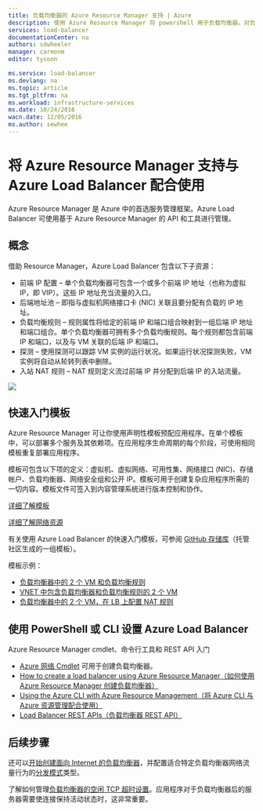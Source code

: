 ```yaml
---
title: 负载均衡器的 Azure Resource Manager 支持 | Azure 
description: 使用 Azure Resource Manager 将 powershell 用于负载均衡器。对负载均衡器使用模板
services: load-balancer
documentationCenter: na
authors: sdwheeler
manager: carmonm
editor: tysonn

ms.service: load-balancer
ms.devlang: na
ms.topic: article
ms.tgt_pltfrm: na
ms.workload: infrastructure-services
ms.date: 10/24/2016
wacn.date: 12/05/2016
ms.author: sewhee
---
```


# 将 Azure Resource Manager 支持与 Azure Load Balancer 配合使用

Azure Resource Manager 是 Azure 中的首选服务管理框架。Azure Load Balancer 可使用基于 Azure Resource Manager 的 API 和工具进行管理。

## 概念

借助 Resource Manager，Azure Load Balancer 包含以下子资源：

* 前端 IP 配置 – 单个负载均衡器可包含一个或多个前端 IP 地址（也称为虚拟 IP，即 VIP）。这些 IP 地址充当流量的入口。
* 后端地址池 – 即指与虚拟机网络接口卡 (NIC) 关联且要分配有负载的 IP 地址。
* 负载均衡规则 – 规则属性将给定的前端 IP 和端口组合映射到一组后端 IP 地址和端口组合。单个负载均衡器可拥有多个负载均衡规则。每个规则都包含前端 IP 和端口，以及与 VM 关联的后端 IP 和端口。
* 探测 – 使用探测可以跟踪 VM 实例的运行状况。如果运行状况探测失败，VM 实例将自动从轮转列表中删除。
* 入站 NAT 规则 – NAT 规则定义流过前端 IP 并分配到后端 IP 的入站流量。

![](./media/load-balancer-arm/load-balancer-arm.png)

## 快速入门模板

Azure Resource Manager 可让你使用声明性模板预配应用程序。在单个模板中，可以部署多个服务及其依赖项。在应用程序生命周期的每个阶段，可使用相同模板重复部署应用程序。

模板可包含以下项的定义：虚拟机、虚拟网络、可用性集、网络接口 (NIC)、存储帐户、负载均衡器、网络安全组和公开 IP。模板可用于创建复杂应用程序所需的一切内容。模板文件可签入到内容管理系统进行版本控制和协作。

[详细了解模板](../azure-resource-manager/resource-manager-template-walkthrough.md)

[详细了解网络资源](../virtual-network/resource-groups-networking.md)

有关使用 Azure Load Balancer 的快速入门模板，可参阅 [GitHub 存储库](https://github.com/Azure/azure-quickstart-templates)（托管社区生成的一组模板）。

模板示例：

* [负载均衡器中的 2 个 VM 和负载均衡规则](https://github.com/Azure/azure-quickstart-templates/tree/master/201-2-vms-loadbalancer-lbrules)
* [VNET 中包含负载均衡器和负载均衡规则的 2 个 VM](https://github.com/Azure/azure-quickstart-templates/tree/master/201-2-vms-internal-load-balancer)
* [负载均衡器中的 2 个 VM，在 LB 上配置 NAT 规则](https://github.com/Azure/azure-quickstart-templates/tree/master/201-2-vms-loadbalancer-natrules)

## 使用 PowerShell 或 CLI 设置 Azure Load Balancer

Azure Resource Manager cmdlet、命令行工具和 REST API 入门

- [Azure 网络 Cmdlet](https://msdn.microsoft.com/zh-cn/library/azure/mt163510.aspx) 可用于创建负载均衡器。
- [How to create a load balancer using Azure Resource Manager（如何使用 Azure Resource Manager 创建负载均衡器）](./load-balancer-get-started-ilb-arm-ps.md)
- [Using the Azure CLI with Azure Resource Management（将 Azure CLI 与 Azure 资源管理配合使用）](../azure-resource-manager/xplat-cli-azure-resource-manager.md)
- [Load Balancer REST APIs（负载均衡器 REST API）](https://msdn.microsoft.com/zh-cn/library/azure/mt163651.aspx)

## 后续步骤

还可以[开始创建面向 Internet 的负载均衡器](./load-balancer-get-started-internet-arm-ps.md)，并配置适合特定负载均衡器网络流量行为的[分发模式](./load-balancer-distribution-mode.md)类型。

了解如何管理[负载均衡器的空闲 TCP 超时设置](./load-balancer-tcp-idle-timeout.md)。应用程序对于负载均衡器后的服务器需要使连接保持活动状态时，这非常重要。

<!---HONumber=Mooncake_1128_2016-->